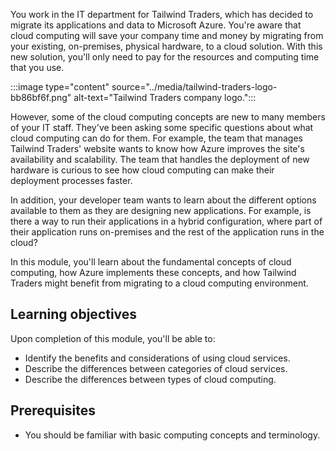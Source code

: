 You work in the IT department for Tailwind Traders, which has decided to migrate its applications and data to Microsoft Azure. You're aware that cloud computing will save your company time and money by migrating from your existing, on-premises, physical hardware, to a cloud solution. With this new solution, you'll only need to pay for the resources and computing time that you use.

:::image type="content" source="../media/tailwind-traders-logo-bb86bf6f.png" alt-text="Tailwind Traders company logo.":::


However, some of the cloud computing concepts are new to many members of your IT staff. They've been asking some specific questions about what cloud computing can do for them. For example, the team that manages Tailwind Traders' website wants to know how Azure improves the site's availability and scalability. The team that handles the deployment of new hardware is curious to see how cloud computing can make their deployment processes faster.


In addition, your developer team wants to learn about the different options available to them as they are designing new applications. For example, is there a way to run their applications in a hybrid configuration, where part of their application runs on-premises and the rest of the application runs in the cloud?

In this module, you'll learn about the fundamental concepts of cloud computing, how Azure implements these concepts, and how Tailwind Traders might benefit from migrating to a cloud computing environment.

## Learning objectives

Upon completion of this module, you'll be able to:

 *  Identify the benefits and considerations of using cloud services.
 *  Describe the differences between categories of cloud services.
 *  Describe the differences between types of cloud computing.

## Prerequisites

 *  You should be familiar with basic computing concepts and terminology.
